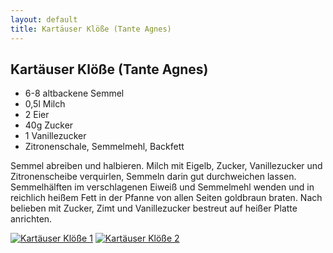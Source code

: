 ```yaml
---
layout: default
title: Kartäuser Klöße (Tante Agnes)
---
```


## Kartäuser Klöße (Tante Agnes)

- 6-8 altbackene Semmel
- 0,5l Milch
- 2 Eier
- 40g Zucker
- 1 Vanillezucker
- Zitronenschale, Semmelmehl, Backfett

Semmel abreiben und halbieren. Milch mit Eigelb, Zucker, Vanillezucker und Zitronenscheibe verquirlen, Semmeln darin gut durchweichen lassen. Semmelhälften im verschlagenen Eiweiß und Semmelmehl wenden und in reichlich heißem Fett in der Pfanne von allen Seiten goldbraun braten. Nach belieben mit Zucker, Zimt und Vanillezucker bestreut auf heißer Platte anrichten.

<a href="{{site.baseurl}}/img/kartaeuser-kloesse-tante1.jpg"><img alt="Kartäuser Klöße 1" src="{{site.baseurl}}/img/kartaeuser-kloesse-tante1.jpg" class="original_rezept" /></a> <a href="{{site.baseurl}}/img/kartaeuser-kloesse-tante2.jpg"><img alt="Kartäuser Klöße 2" src="{{site.baseurl}}/img/kartaeuser-kloesse-tante2.jpg" class="original_rezept" /></a>


